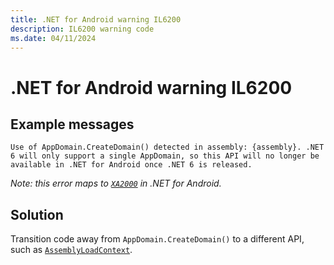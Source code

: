 ```yaml
---
title: .NET for Android warning IL6200
description: IL6200 warning code
ms.date: 04/11/2024
---
```

# .NET for Android warning IL6200

## Example messages

```
Use of AppDomain.CreateDomain() detected in assembly: {assembly}. .NET 6 will only support a single AppDomain, so this API will no longer be available in .NET for Android once .NET 6 is released.
```

_Note: this error maps to [`XA2000`](xa2000.md) in .NET for Android._

## Solution

Transition code away from `AppDomain.CreateDomain()` to a different API, such as [`AssemblyLoadContext`][unloadability].

[unloadability]: /dotnet/standard/assembly/unloadability
